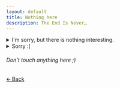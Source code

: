 ```yaml
---
layout: default
title: Nothing here
description: The End Is Never…
---
```


<details>
    <summary>I'm sorry, but there is nothing interesting.</summary>
<pre>
Useless info about Me

- My name is David Lapshin (Давид Лапшин)
- Born in 4 of October in Siberia
- Love GNU/Linux and Open Source
- Love to Photograph landscapes and nature
- Love 60s/70s style (Retro if you want)
- Love LEGO
- Love to experement with new stuff
- Love to sleep (Looong most of time)
- Pretty lazy :)
</pre>
</details>

<details>
    <summary>Sorry :(</summary>
<pre>
Useless info about My nickname

Daudix UFO = My name in arabic (Daud) + IX + UFO
</pre>
</details>

###### Don't touch anything here ;)

[🡨 Back](https://daudix-ufo.github.io)
